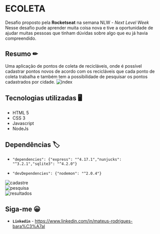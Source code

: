# ECOLETA

Desafio proposto pela <strong>Rocketseat</strong> na semana NLW - *Next Level Week*
Nesse desafio pude aprender muita coisa nova e tive a oportunidade de ajudar muitas pessoas que tinham dúvidas sobre algo que eu já havia compreendido.

## Resumo ✏

Uma aplicação de pontos de coleta de recicláveis, onde é possível cadastrar pontos novos de acordo com os recicláveis que cada ponto de coleta trabalha e também tem a possibilidade de pesquisar os pontos cadastrados por cidade.
![index](https://user-images.githubusercontent.com/53863282/83974297-ce827780-a8c2-11ea-8d74-3f8167407156.PNG)

## Tecnologias utilizadas 🖥

* HTML 5
* CSS 3
* Javascript
* NodeJs

## Dependências 🏷
* ```"dependencies": {"express": "^4.17.1","nunjucks": "^3.2.1","sqlite3": "^4.2.0"}```
  
 * ```"devDependencies": {"nodemon": "^2.0.4"}```

![cadastre](https://user-images.githubusercontent.com/53863282/83974298-cfb3a480-a8c2-11ea-8ed2-ce44cb365ee6.PNG)
<br/>
![pesquisa](https://user-images.githubusercontent.com/53863282/83974299-cfb3a480-a8c2-11ea-86d7-4decf47a0466.PNG)
<br/>
![resultados](https://user-images.githubusercontent.com/53863282/83974300-d04c3b00-a8c2-11ea-8943-66a351f8c2ca.PNG)

## Siga-me 😀

* **```Linkedin```** - https://www.linkedin.com/in/mateus-rodrigues-bara%C3%A7al 



